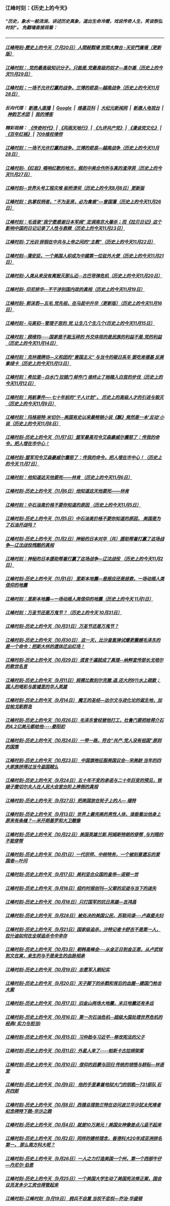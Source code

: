 ### 江峰时刻：《历史上的今天》
##### “历史，象水一般流淌，讲述历史真象，道出生命冷暖，戏说传奇人生，笑谈恢弘时刻”。 免翻墙直接观看：

---

##### <a href='http://207.148.103.66/today-in-history/link.112920.5DaFdDl3u6A.mp4.html'>江峰時刻-歷史上的今天（7月20日）人間殺戮場 世間大舞台 -天安門廣場（更新版）</a>
##### <a href='http://207.148.103.66/today-in-history/link.112920.NWDWOU7H0zs.mp4.html'>江峰时刻：.党的最高级知识分子，只能是.党最高级的奴才—高尔基（历史上的今天11月29日）</a>
##### <a href='http://207.148.103.66/today-in-history/link.112920.H54pwtWHpyE.mp4.html'>江峰时刻：一场不允许打赢的战争，兰博的悲哀—越南战争（历史上的今天11月28日）</a>
##### 反向代理： [新唐人直播](http://207.148.103.66) &nbsp;|&nbsp; [Google](http://207.148.103.66:8888/search?q=425事件) &nbsp;|&nbsp; [维基百科](http://207.148.103.66:8100/wiki/喬高-麥塔斯調查報告) &nbsp;|&nbsp; [大纪元新闻网](http://207.148.103.66:10080) &nbsp;|&nbsp; [新唐人电视台](http://207.148.103.66:8000) &nbsp;|&nbsp; [神韵艺术团](http://207.148.103.66:8000/xtr/gb/prog673.html) &nbsp;|&nbsp; [我的博客](http://207.148.103.66:10000/)
##### 精彩视频： [《传奇时代》](http://207.148.103.66:10000/videos/legend/) | [《风雨天地行》](http://207.148.103.66:10000/videos/fytdx/) | [《九评共产党》](http://207.148.103.66:10000/videos/jiuping/) | [《漫谈党文化》](http://207.148.103.66:10000/videos/mtdwh/) | [《百年红祸》](http://207.148.103.66:10000/videos/bnhh) |&nbsp; [709维权律师](http://207.148.103.66:10000/videos/709/)
##### <a href='http://207.148.103.66/today-in-history/link.112920.L-QSA2hXbDg.mp4.html'>江峰时刻：一场不允许打赢的战争，兰博的悲哀—越南战争（历史上的今天11月28日）</a>
##### <a href='http://207.148.103.66/today-in-history/link.112920.NXMTm2M6z28.mp4.html'>江峰时刻-《红岩》唱响红歌的地方，假的中美合作所与真的渣滓洞（历史上的今天11月27日）</a>
##### <a href='http://207.148.103.66/today-in-history/link.112920.SI0NXSe_lmc.mp4.html'>江峰时刻--世界头号工程灾难 板桥溃坝（历史上的今天8月8日）更新版</a>
##### <a href='http://207.148.103.66/today-in-history/link.112920.2AWq3lAV9tg.mp4.html'>江峰时刻：执掌权柄者，“不为圣贤，必为禽兽”—曾国藩（历史上的今天11月26日）</a>
##### <a href='http://207.148.103.66/today-in-history/link.112920.rK_EVVVQfBs.mp4.html'>江峰时刻：毛语录“我宁愿感谢日本军阀” 定调南京大屠杀；而《拉贝日记》这个影响中国的日记记录了人性与救赎（历史上的今天11月23日）</a>
##### <a href='http://207.148.103.66/today-in-history/link.112920.pG_bzIU-eIM.mp4.html'>江峰时刻-丁光训 徘徊在中共与上帝之间的“主教”（历史上的今天11月22日）</a>
##### <a href='http://207.148.103.66/today-in-history/link.112920.q9Y7NPkQ_tQ.mp4.html'>江峰时刻--蒲安臣，一个美国人却成为中國第一位驻外大使（历史上的今天11月21日）</a>
##### <a href='http://207.148.103.66/today-in-history/link.112920.N2CMgVAa9Zg.mp4.html'>江峰时刻-人类从来没有离毁灭那么近--古巴导弹危机（历史上的今天11月20日）</a>
##### <a href='http://207.148.103.66/today-in-history/link.112920.h7eB-pRfEI0.mp4.html'>江峰时刻- 印尼排华--不干涉别国内政的真相（历史上的今天11月19日）</a>
##### <a href='http://207.148.103.66/today-in-history/link.112920.gDaf0eGjyw4.mp4.html'>江峰时刻- 郭沫若—五毛.党先祖，在马屁中升华（更新版）（历史上的今天11月16日）</a>
##### <a href='http://207.148.103.66/today-in-history/link.112920.kRzbcONhAtQ.mp4.html'>江峰时刻 - 马寅初--管理子宫的.党,让生几个生几个(历史上的今天11月15日）</a>
##### <a href='http://207.148.103.66/today-in-history/link.112920.9L4vxOTpwd8.mp4.html'>江峰时刻：顾维钧----国家是不能玉碎的 外交体现的是民族的利益不是.党的利益（历史上的今天11月14日）</a>
##### <a href='http://207.148.103.66/today-in-history/link.112920.UQteofGbdAE.mp4.html'>江峰时刻：克林德牌坊—义和团的“害国主义“ 与当今的砸日系车 罢吃肯德基 反美拿绿卡（历史上的今天11月13日）</a>
##### <a href='http://207.148.103.66/today-in-history/link.112920.rLM3Wj-rmyQ.mp4.html'>江峰时刻：希拉里--白水门 拉链门 邮件门 谁终止了她踏入白宫的步伐（历史上的今天11月12日）</a>
##### <a href='http://207.148.103.66/today-in-history/link.112920.uO2FLayVaz8.mp4.html'>江峰时刻：两航事件—-七十年前的“千人计划”， 历史上的高级人才的引进与毁灭（历史上的今天11月9日）</a>
##### <a href='http://207.148.103.66/today-in-history/link.112920.pdsVXk32B_Q.mp4.html'>江峰时刻：玛格丽特·米切尔--美国有史以来最畅销小说《飘》竟然是一本‘反动’小说（历史上的今天11月8日）</a>
##### <a href='http://207.148.103.66/today-in-history/link.112920.73i-3475XwE.mp4.html'>江峰时刻-历史上的今天（11月7日）盟军最高司令艾森豪威尔震怒了：传我的命令，把人埋在市中心！</a>
##### <a href='http://207.148.103.66/today-in-history/link.112920.73i-3475XwE.mp4.html'>江峰时刻-盟军司令艾森豪威尔震怒了：传我的命令，把人埋在市中心！（历史上的今天 11月7日）</a>
##### <a href='http://207.148.103.66/today-in-history/link.112920.WxEkwsJV5DI.mp4.html'>江峰时刻：他知道这天他要死——林肯 （历史上的今天11月6日）</a>
##### <a href='http://207.148.103.66/today-in-history/link.112920.WxEkwsJV5DI.mp4.html'>江峰时刻-历史上的今天（11月6日）他知道这天他要死——林肯</a>
##### <a href='http://207.148.103.66/today-in-history/link.112920.4PXQntSKy1k.mp4.html'>江峰时刻：中石油高价格不要你知道的原因 （历史上的今天11月5日）</a>
##### <a href='http://207.148.103.66/today-in-history/link.112920.4PXQntSKy1k.mp4.html'>江峰时刻-历史上的今天（11月5日）中石油高价格不要你知道的原因， 美国是为了石油开战吗？</a>
##### <a href='http://207.148.103.66/today-in-history/link.112920.jbZ0EYe2bSk.mp4.html'>江峰时刻-历史上的今天（11月2日）神秘的日本对华（共）援助帮着打赢了这场战争—辽沈战役残酷的真相</a>
##### <a href='http://207.148.103.66/today-in-history/link.112920.jbZ0EYe2bSk.mp4.html'>江峰时刻：神秘的日本援助帮着打赢了这场战争—辽沈战役 （历史上的今天11月2日）</a>
##### <a href='http://207.148.103.66/today-in-history/link.112920.YoQhJJlZUjg.mp4.html'>江峰时刻-历史上的今天（11月1日） 里斯本地震—是报应还是拯救，一场动摇人类信仰的地震</a>
##### <a href='http://207.148.103.66/today-in-history/link.112920.YoQhJJlZUjg.mp4.html'>江峰时刻：里斯本地震—一场动摇人类信仰的地震（历史上的今天 11月1日）</a>
##### <a href='http://207.148.103.66/today-in-history/link.112920.3G7gYB87T2g.mp4.html'>江峰时刻：万圣节还是万鬼节？（历史上的今天 10月31日）</a>
##### <a href='http://207.148.103.66/today-in-history/link.112920.3G7gYB87T2g.mp4.html'>江峰时刻-历史上的今天（10月31日）万圣节还是万鬼节？</a>
##### <a href='http://207.148.103.66/today-in-history/link.112920.lGR20FbterI.mp4.html'>江峰时刻-历史上的今天（10月30日） 这一天，比沙皇氢弹试爆更震撼毛泽东的是一个命令：把斯大林的遗体迁出红场！</a>
##### <a href='http://207.148.103.66/today-in-history/link.112920.M0UYRGUqvGg.mp4.html'>江峰时刻-历史上的今天（10月29日）谎言千遍就成了真理--纳粹宣传部长戈培尔的欺世名言</a>
##### <a href='http://207.148.103.66/today-in-history/link.112920.CSLvkn4av28.mp4.html'>江峰时刻-历史上的今天（9月11日）规模比敦刻尔克撤.退.还大的911水上疏散；国人的喝彩与废墟里的华人英雄</a>
##### <a href='http://207.148.103.66/today-in-history/link.112920.UHqO5UZVQo0.mp4.html'>江峰时刻-历史上的今天（9月14日） 魔王的圣经—达尔文与进化论的诞生地，加拉帕戈斯群岛</a>
##### <a href='http://207.148.103.66/today-in-history/link.112920.AUxXR8MmULI.mp4.html'>江峰时刻-历史上的今天（10月26日）毛泽东曾经替他打工，杜鲁门要把给蒋介石的4.2亿美元都给他----晏阳初</a>
##### <a href='http://207.148.103.66/today-in-history/link.112920.Z7RV22VknRc.mp4.html'>江峰时刻-历史上的今天（10月24日）一带一路，符合“共产.党人没有祖国”原则的国策</a>
##### <a href='http://207.148.103.66/today-in-history/link.112920.WV5Eipd27lA.mp4.html'>江峰时刻-历史上的今天（10月23日） 中国旗袍征服美国议会--宋美龄 当年的四大家族拼得过当今盗国贼么</a>
##### <a href='http://207.148.103.66/today-in-history/link.112920.D4M-TDWuU4A.mp4.html'>江峰时刻-历史上的今天（9月24日）五十年不变的承诺与二十年巨变的预见，铁娘子撒切尔夫人在人民大会堂台阶上摔倒的真相</a>
##### <a href='http://207.148.103.66/today-in-history/link.112920.tI6YwfS3oZk.mp4.html'>江峰时刻-历史上的今天（9月27日）把美国放在轮子上的人— 福特</a>
##### <a href='http://207.148.103.66/today-in-history/link.112920.NiCFGwiMVi8.mp4.html'>江峰时刻-历史上的今天（9月13日）世界上最完美的男性人体，谁能看出他身上原来有条缝？—米开朗基罗和大卫雕像</a>
##### <a href='http://207.148.103.66/today-in-history/link.112920.cVg5fWdGylU.mp4.html'>江峰时刻-历史上的今天（10月22日）美国英雄兰斯.阿姆斯特朗的穿帮 ,与刘翔的不能穿帮</a>
##### <a href='http://207.148.103.66/today-in-history/link.112920.xv5vD7-ehfw.mp4.html'>江峰时刻-历史上的今天（10月1日）一代宗师、中统特务，一个被刻意遗忘的爱国者—叶问</a>
##### <a href='http://207.148.103.66/today-in-history/link.112920.NfN8Mwz2Q9M.mp4.html'>江峰时刻-历史上的今天（9月17日）美利坚合众国的皇帝—诺顿一世</a>
##### <a href='http://207.148.103.66/today-in-history/link.112920.5EbKPHrSra4.mp4.html'>江峰时刻-历史上的今天（9月18日）纽约时报创刊—父辈的足迹与当下的迷失</a>
##### <a href='http://207.148.103.66/today-in-history/link.112920.VNMWSu17LIo.mp4.html'>江峰时刻-历史上的今天（10月18日）只打国军的抗日英雄—吉鸿昌</a>
##### <a href='http://207.148.103.66/today-in-history/link.112920.T2zjN1vMbak.mp4.html'>江峰时刻-历史上的今天（9月28日）被处决的美国公民，苏联间谍---卢森堡夫妇</a>
##### <a href='http://207.148.103.66/today-in-history/link.112920.uRhnOyApvDA.mp4.html'>江峰时刻-历史上的今天（9月21日）国家级追杀，沙特记者卡舒吉不是第一人，拉什迪如何在全球追杀令中幸存</a>
##### <a href='http://207.148.103.66/today-in-history/link.112920.AZ9YJZGGLrI.mp4.html'>江峰时刻-历史上的今天（10月3日）朝韩高峰会---从金正日到金正恩，从卢武铉到文在寅，亲生的与不是亲生的血脉相承</a>
##### <a href='http://207.148.103.66/today-in-history/link.112920.f2TtLCtgbgQ.mp4.html'>江峰时刻-历史上的今天（10月19日）志愿军入朝纪实</a>
##### <a href='http://207.148.103.66/today-in-history/link.112920.oi1gzFRePVw.mp4.html'>江峰时刻-历史上的今天（9月20日）天子脚下的杀戮和背后的血腥--建国门枪击大案</a>
##### <a href='http://207.148.103.66/today-in-history/link.112920.imA6tIfp-T0.mp4.html'>江峰时刻-历史上的今天（10月17日）旧金山两场大地震，末日地震还有多远</a>
##### <a href='http://207.148.103.66/today-in-history/link.112920.ILcdn37t0LQ.mp4.html'>江峰时刻-历史上的今天（10月16日）第一次石油危机--超级大国处理世界危机的经典( 实力与担当)</a>
##### <a href='http://207.148.103.66/today-in-history/link.112920.h_B3k988Eck.mp4.html'>江峰时刻-历史上的今天（10月15日）习仲勋与习近平--修改宪法的父子</a>
##### <a href='http://207.148.103.66/today-in-history/link.112920.nsFMKAbz_nE.mp4.html'>江峰时刻-历史上的今天（10月11日）外星人来了----帕斯卡古拉绑架案</a>
##### <a href='http://207.148.103.66/today-in-history/link.112920.tNnkTayTGlA.mp4.html'>江峰时刻-历史上的今天（10月10日）信仰的启蒙与回归 传统的领悟与耕耘—林语堂</a>
##### <a href='http://207.148.103.66/today-in-history/link.112920.JotGhuvICAo.mp4.html'>江峰时刻-历史上的今天（10月9日） 他的手里拿着地狱大门的钥匙—731部队 石井四郎</a>
##### <a href='http://207.148.103.66/today-in-history/link.112920.KoZEPeyjCPM.mp4.html'>江峰时刻-历史上的今天（10月8日）西德总理勃兰特在访问波兰华沙犹太死难者纪念碑時下跪-华沙之跪</a>
##### <a href='http://207.148.103.66/today-in-history/link.112920.7FthXlolazw.mp4.html'>江峰时刻-历史上的今天（10月4日）就差10万美元！美国女神像差点儿竖不起来</a>
##### <a href='http://207.148.103.66/today-in-history/link.112920.IaR2_xGlZcI.mp4.html'>江峰时刻-历史上的今天（10月2日）同样的建校理念，香港科大20年成亚洲排名第一， 那么南方科大呢？</a>
##### <a href='http://207.148.103.66/today-in-history/link.112920.IbXlzDJY9fI.mp4.html'>江峰时刻-历史上的今天（9月26日）一人之力打造美国一个州，第一个西部牛仔—丹尼尔·伯恩</a>
##### <a href='http://207.148.103.66/today-in-history/link.112920.pnQGYgJmpPk.mp4.html'>江峰时刻-历史上的今天（9月25日）一个美国大学生动了美国宪法修正案，国会议员发多少工资也得管起来</a>
##### <a href='http://207.148.103.66/today-in-history/link.112920.AUMyKX7rYg8.mp4.html'>江峰时刻-江峰时刻（9月19日） 拥兵不自重 当权不恋权—乔治·华盛顿</a>
